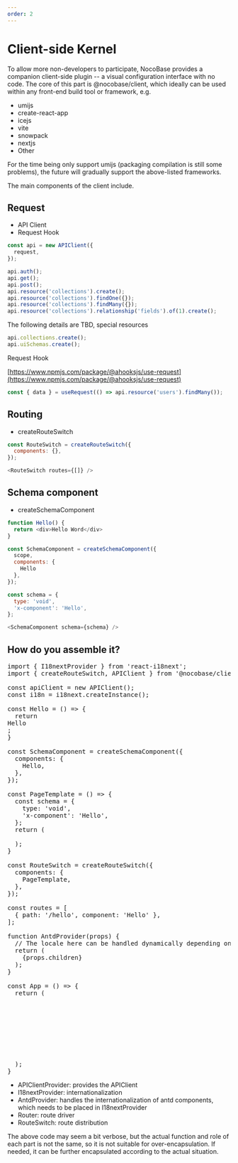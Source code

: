 ```yaml
---
order: 2
---
```


# Client-side Kernel

To allow more non-developers to participate, NocoBase provides a companion client-side plugin -- a visual configuration interface with no code. The core of this part is @nocobase/client, which ideally can be used within any front-end build tool or framework, e.g.

- umijs
- create-react-app
- icejs
- vite
- snowpack
- nextjs
- Other

For the time being only support umijs (packaging compilation is still some problems), the future will gradually support the above-listed frameworks.

The main components of the client include.

## Request

- API Client
- Request Hook

```ts
const api = new APIClient({
  request,
});

api.auth();
api.get();
api.post();
api.resource('collections').create();
api.resource('collections').findOne({});
api.resource('collections').findMany({});
api.resource('collections').relationship('fields').of(1).create();
```

The following details are TBD, special resources

```js
api.collections.create();
api.uiSchemas.create();
```

Request Hook

[https://www.npmjs.com/package/@ahooksjs/use-request](https://www.npmjs.com/package/@ahooksjs/use-request)

```js
const { data } = useRequest(() => api.resource('users').findMany());
```

## Routing

- createRouteSwitch

```js
const RouteSwitch = createRouteSwitch({
  components: {},
});

<RouteSwitch routes={[]} />
```

## Schema component

- createSchemaComponent

```js
function Hello() {
  return <div>Hello Word</div>
}

const SchemaComponent = createSchemaComponent({
  scope,
  components: {
    Hello
  },
});

const schema = {
  type: 'void',
  'x-component': 'Hello',
};

<SchemaComponent schema={schema} />
```

## How do you assemble it?

<pre lang="tsx">
import { I18nextProvider } from 'react-i18next';
import { createRouteSwitch, APIClient } from '@nocobase/client';

const apiClient = new APIClient();
const i18n = i18next.createInstance();

const Hello = () => {
  return <div>Hello</div>;
}

const SchemaComponent = createSchemaComponent({
  components: {
    Hello,
  },
});

const PageTemplate = () => {
  const schema = {
    type: 'void',
    'x-component': 'Hello',
  };
  return (
    <SchemaComponent schema={schema}/>
  );
}

const RouteSwitch = createRouteSwitch({
  components: {
    PageTemplate,
  },
});

const routes = [
  { path: '/hello', component: 'Hello' },
];

function AntdProvider(props) {
  // The locale here can be handled dynamically depending on the i18next
  return (
    <ConfigProvider locale={locale}>{props.children}</ConfigProvider>
  );
}

const App = () => {
  return (
    <APIClientProvider client={apiClient}>
      <I18nextProvider i18n={i18n}>
        <AntdProvider>
          <Router>
            <RouteSwitch routes={routes}/>
          </Router>
        </AntdProvider>
      </I18nextProvider>
    </APIClientProvider>
  );
}
</pre>

- APIClientProvider: provides the APIClient
- I18nextProvider: internationalization
- AntdProvider: handles the internationalization of antd components, which needs to be placed in I18nextProvider
- Router: route driver
- RouteSwitch: route distribution

The above code may seem a bit verbose, but the actual function and role of each part is not the same, so it is not suitable for over-encapsulation. If needed, it can be further encapsulated according to the actual situation.